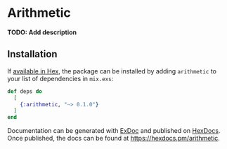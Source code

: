 # Arithmetic

**TODO: Add description**

## Installation

If [available in Hex](https://hex.pm/docs/publish), the package can be installed
by adding `arithmetic` to your list of dependencies in `mix.exs`:

```elixir
def deps do
  [
    {:arithmetic, "~> 0.1.0"}
  ]
end
```

Documentation can be generated with [ExDoc](https://github.com/elixir-lang/ex_doc)
and published on [HexDocs](https://hexdocs.pm). Once published, the docs can
be found at <https://hexdocs.pm/arithmetic>.

